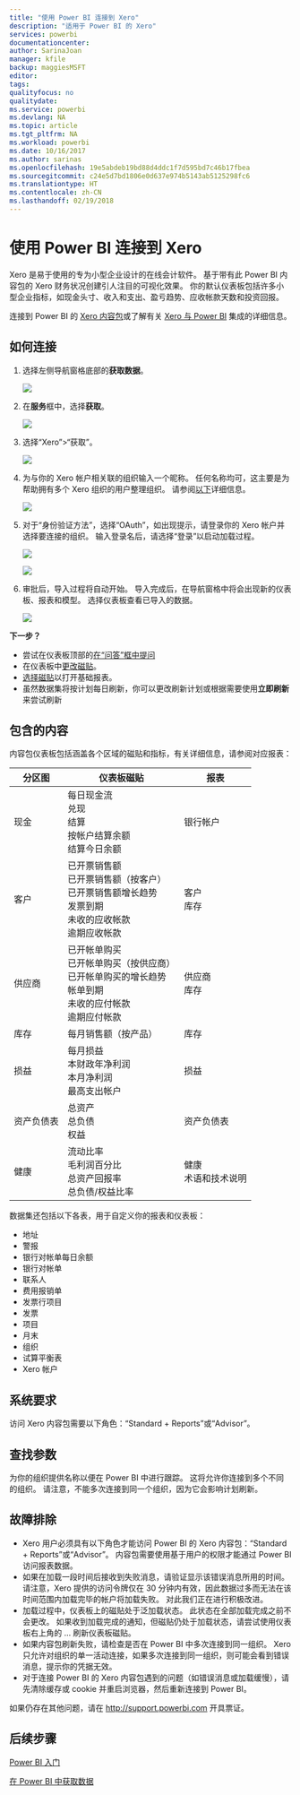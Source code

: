 ```yaml
---
title: "使用 Power BI 连接到 Xero"
description: "适用于 Power BI 的 Xero"
services: powerbi
documentationcenter: 
author: SarinaJoan
manager: kfile
backup: maggiesMSFT
editor: 
tags: 
qualityfocus: no
qualitydate: 
ms.service: powerbi
ms.devlang: NA
ms.topic: article
ms.tgt_pltfrm: NA
ms.workload: powerbi
ms.date: 10/16/2017
ms.author: sarinas
ms.openlocfilehash: 19e5abdeb19bd88d4ddc1f7d595bd7c46b17fbea
ms.sourcegitcommit: c24e5d7bd1806e0d637e974b5143ab5125298fc6
ms.translationtype: HT
ms.contentlocale: zh-CN
ms.lasthandoff: 02/19/2018
---
```

# <a name="connect-to-xero-with-power-bi"></a>使用 Power BI 连接到 Xero
Xero 是易于使用的专为小型企业设计的在线会计软件。 基于带有此 Power BI 内容包的 Xero 财务状况创建引人注目的可视化效果。 你的默认仪表板包括许多小型企业指标，如现金头寸、收入和支出、盈亏趋势、应收帐款天数和投资回报。

连接到 Power BI 的 [Xero 内容包](https://app.powerbi.com/getdata/services/xero)或了解有关 [Xero 与 Power BI](https://help.xero.com/Power-BI) 集成的详细信息。

## <a name="how-to-connect"></a>如何连接
1. 选择左侧导航窗格底部的**获取数据**。
   
   ![](media/service-connect-to-xero/getdata.png)
2. 在**服务**框中，选择**获取**。
   
   ![](media/service-connect-to-xero/services.png)
3. 选择“Xero”\>“获取”。
   
   ![](media/service-connect-to-xero/connect.png)
4. 为与你的 Xero 帐户相关联的组织输入一个昵称。 任何名称均可，这主要是为帮助拥有多个 Xero 组织的用户整理组织。 请参阅[以下](#FindingParams)详细信息。
   
   ![](media/service-connect-to-xero/params.png)
5. 对于“身份验证方法”，选择“OAuth”，如出现提示，请登录你的 Xero 帐户并选择要连接的组织。 输入登录名后，请选择“登录”以启动加载过程。
   
    ![](media/service-connect-to-xero/creds.png)
   
    ![](media/service-connect-to-xero/creds2.png)
6. 审批后，导入过程将自动开始。 导入完成后，在导航窗格中将会出现新的仪表板、报表和模型。 选择仪表板查看已导入的数据。
   
     ![](media/service-connect-to-xero/dashboard.png)

**下一步？**

* 尝试在仪表板顶部的[在“问答”框中提问](power-bi-q-and-a.md)
* 在仪表板中[更改磁贴](service-dashboard-edit-tile.md)。
* [选择磁贴](service-dashboard-tiles.md)以打开基础报表。
* 虽然数据集将按计划每日刷新，你可以更改刷新计划或根据需要使用**立即刷新**来尝试刷新

## <a name="whats-included"></a>包含的内容
内容包仪表板包括涵盖各个区域的磁贴和指标，有关详细信息，请参阅对应报表：  

| 分区图 | 仪表板磁贴 | 报表 |
| --- | --- | --- |
| 现金 |每日现金流 <br>兑现 <br>结算 <br>按帐户结算余额 <br>结算今日余额 |银行帐户 |
| 客户 |已开票销售额 <br>已开票销售额（按客户） <br>已开票销售额增长趋势 <br>发票到期 <br>未收的应收帐款 <br>逾期应收帐款 |客户 <br>库存 |
| 供应商 |已开帐单购买 <br>已开帐单购买（按供应商） <br>已开帐单购买的增长趋势 <br> 帐单到期 <br>未收的应付帐款 <br>逾期应付帐款 |供应商 <br>库存 |
| 库存 |每月销售额（按产品） |库存 |
| 损益 |每月损益 <br>本财政年净利润 <br>本月净利润 <br>最高支出帐户 |损益 |
| 资产负债表 |总资产 <br>总负债 <br>权益 |资产负债表 |
| 健康 |流动比率 <br>毛利润百分比 <br> 总资产回报率 <br>总负债/权益比率 |健康 <br>术语和技术说明 |

数据集还包括以下各表，用于自定义你的报表和仪表板：  

* 地址  
* 警报  
* 银行对帐单每日余额  
* 银行对帐单  
* 联系人  
* 费用报销单  
* 发票行项目  
* 发票  
* 项目  
* 月末  
* 组织  
* 试算平衡表  
* Xero 帐户

## <a name="system-requirements"></a>系统要求
访问 Xero 内容包需要以下角色：“Standard + Reports”或“Advisor”。

<a name="FindingParams"></a>

## <a name="finding-parameters"></a>查找参数
为你的组织提供名称以便在 Power BI 中进行跟踪。 这将允许你连接到多个不同的组织。 请注意，不能多次连接到同一个组织，因为它会影响计划刷新。   

## <a name="troubleshooting"></a>故障排除
* Xero 用户必须具有以下角色才能访问 Power BI 的 Xero 内容包：“Standard + Reports”或“Advisor”。 内容包需要使用基于用户的权限才能通过 Power BI 访问报表数据。  
* 如果在加载一段时间后接收到失败消息，请验证显示该错误消息所用的时间。 请注意，Xero 提供的访问令牌仅在 30 分钟内有效，因此数据过多而无法在该时间范围内加载完毕的帐户将加载失败。 对此我们正在进行积极改进。
* 加载过程中，仪表板上的磁贴处于泛加载状态。 此状态在全部加载完成之前不会更改。 如果收到加载完成的通知，但磁贴仍处于加载状态，请尝试使用仪表板右上角的 ... 刷新仪表板磁贴。
* 如果内容包刷新失败，请检查是否在 Power BI 中多次连接到同一组织。 Xero 只允许对组织的单一活动连接，如果多次连接到同一组织，则可能会看到错误消息，提示你的凭据无效。  
* 对于连接 Power BI 的 Xero 内容包遇到的问题（如错误消息或加载缓慢），请先清除缓存或 cookie 并重启浏览器，然后重新连接到 Power BI。  

如果仍存在其他问题，请在 http://support.powerbi.com 开具票证。

## <a name="next-steps"></a>后续步骤
[Power BI 入门](service-get-started.md)

[在 Power BI 中获取数据](service-get-data.md)

